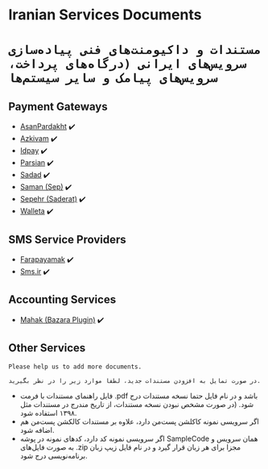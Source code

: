 # Iranian Services Documents
# `مستندات و داکیومنت‌های فنی پیاده‌سازی سرویس‌های ایرانی (درگاه‌های پرداخت، سرویس‌های پیامک و سایر سیستم‌ها`

## Payment Gateways
- [AsanPardakht](https://asanpardakht.ir) :heavy_check_mark:
- [Azkivam](https://azkivam.com) :heavy_check_mark:
- [Idpay](https://idpay.ir) :heavy_check_mark:
- [Parsian](https://parsian-bank.ir) :heavy_check_mark:
- [Sadad](https://sadadpsp.ir/fa/ipg-dargah-pardakht) :heavy_check_mark:
- [Saman (Sep)](https://sep.ir/%D8%AF%D8%B1%DA%AF%D8%A7%D9%87-%D9%BE%D8%B1%D8%AF%D8%A7%D8%AE%D8%AA-%D8%A7%DB%8C%D9%86%D8%AA%D8%B1%D9%86%D8%AA%DB%8C) :heavy_check_mark:
- [Sepehr (Saderat)](https://www.sepehrpay.com) :heavy_check_mark:
- [Walleta](https://walleta.ir) :heavy_check_mark:

## SMS Service Providers
- [Farapayamak](https://farapayamak.ir) :heavy_check_mark:
- [Sms.ir](https://sms.ir) :heavy_check_mark:

## Accounting Services
- [Mahak (Bazara Plugin)](https://www.mahaksoft.com/bazara/) :heavy_check_mark:

## Other Services


`Please help us to add more documents.`

`در صورت تمایل به افزودن مستندات جدید، لطفا موارد زیر را در نظر بگیرید.‌`
- فایل راهنمای مستندات با فرمت .pdf باشد و در نام فایل حتما نسخه مستندات درج شود. (در صورت مشخص نبودن نسخه مستندات، از تاریخ مندرج در مستندات مثل ۱۳۹۸ استفاده شود.
- اگر سرویسی نمونه کاکلشن پست‌من دارد، علاوه بر مستندات کالکشن پست‌من هم اضافه شود.
- اگر سرویسی نمونه کد دارد، کدهای نمونه در پوشه SampleCode همان سرویس و به صورت فایل‌های .zip مجزا برای هر زبان قرار گیرد و در نام فایل زیپ زبان برنامه‌نویسی درج شود.





